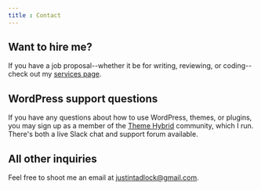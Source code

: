 ```yaml
---
title : Contact
---
```


## Want to hire me?

If you have a job proposal--whether it be for writing, reviewing, or coding--check out my [services page](services).

## WordPress support questions

If you have any questions about how to use WordPress, themes, or plugins, you may sign up as a member of the [Theme Hybrid](https://themehybrid.com) community, which I run.  There's both a live Slack chat and support forum available.

## All other inquiries

Feel free to shoot me an email at <justintadlock@gmail.com>.
